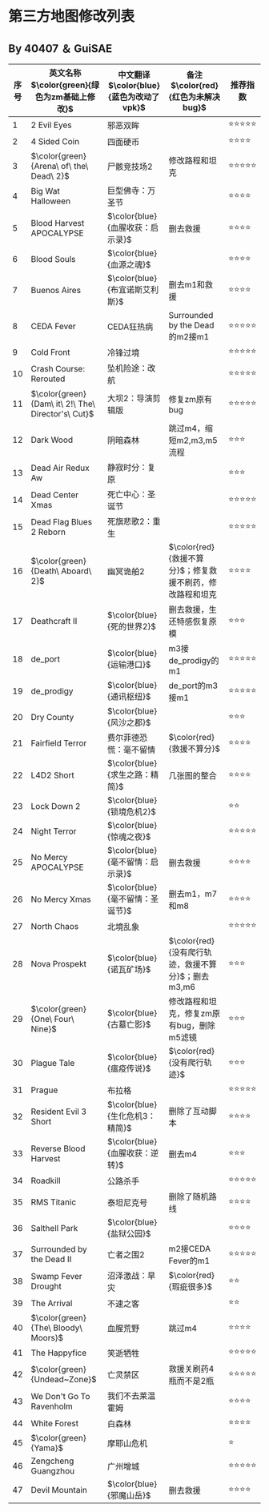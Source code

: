 # 第三方地图修改列表
## By 40407 ＆ GuiSAE
|序号  |英文名称<br>$\color{green}{绿色为zm基础上修改}$     |中文翻译<br>$\color{blue}{蓝色为改动了vpk}$|备注<br> $\color{red} {红色为未解决bug}$                  |推荐指数        |
|------|-----------------------------------------------------|-------------------------------------------|-----------------------------------------------------------|----------------|
| 1    | 2 Evil Eyes                                         | 邪恶双眸                                  |                                                           |⭐⭐⭐⭐⭐
| 2    | 4 Sided Coin                                        | 四面硬币                                  |                                                           |⭐⭐⭐⭐
| 3    | $\color{green} {Arena\ of\ the\ Dead\ 2}$           | 尸骸竞技场2                               | 修改路程和坦克                                            |⭐⭐⭐⭐⭐
| 4    | Big Wat Halloween                                   | 巨型佛寺：万圣节                          |                                                           |⭐⭐⭐⭐
| 5    | Blood Harvest APOCALYPSE                            | $\color{blue} {血腥收获：启示录}$         | 删去救援                                                  |⭐⭐⭐⭐
| 6    | Blood Souls                                         | $\color{blue} {血源之魂}$                 |                                                           |⭐⭐⭐⭐
| 7    | Buenos Aires                                        | $\color{blue} {布宜诺斯艾利斯}$           | 删去m1和救援                                              |⭐⭐⭐⭐
| 8    | CEDA Fever                                          | CEDA狂热病                                | Surrounded by the Dead的m2接m1                            |⭐⭐⭐⭐⭐
| 9    | Cold Front                                          | 冷锋过境                                  |                                                           |⭐⭐⭐⭐⭐
| 10   | Crash Course: Rerouted                              | 坠机险途：改航                            |                                                           |⭐⭐⭐⭐⭐
| 11   | $\color{green} {Dam\ it\ 2!\ The\ Director's\ Cut}$ | 大坝2：导演剪辑版                         | 修复zm原有bug                                             |⭐⭐⭐⭐⭐
| 12   | Dark Wood                                           | 阴暗森林                                  | 跳过m4，缩短m2,m3,m5流程                                  |⭐⭐⭐
| 13   | Dead Air Redux Aw                                   | 静寂时分：复原                            |                                                           |⭐⭐⭐
| 14   | Dead Center Xmas                                    | 死亡中心：圣诞节                          |                                                           |⭐⭐⭐⭐⭐
| 15   | Dead Flag Blues 2 Reborn                            | 死旗悲歌2：重生                           |                                                           |⭐⭐⭐⭐⭐
| 16   | $\color{green} {Death\ Aboard\ 2}$                  | 幽冥诡舶2                                 | $\color{red} {救援不算分}$；修复救援不刷药，修改路程和坦克 |⭐⭐⭐⭐
| 17   | Deathcraft Ⅱ                                       | $\color{blue} {死的世界2}$                | 删去救援，生还特感恢复原模                                 |⭐⭐⭐
| 18   | de_port                                             | $\color{blue} {运输港口}$                 | m3接de_prodigy的m1                                        |⭐⭐⭐⭐⭐
| 19   | de_prodigy                                          | $\color{blue} {通讯枢纽}$                 | de_port的m3接m1                                           |⭐⭐⭐⭐⭐
| 20   | Dry County                                          | $\color{blue} {风沙之郡}$                 |                                                           |⭐⭐⭐
| 21   | Fairfield Terror                                    | 费尔菲德恐慌：毫不留情                    | $\color{red} {救援不算分}$                                 |⭐⭐⭐⭐
| 22   | L4D2 Short                                          | $\color{blue} {求生之路：精简}$           | 几张图的整合                                               |⭐⭐⭐⭐
| 23   | Lock Down 2                                         | $\color{blue} {锁境危机2}$                |                                                           |⭐⭐
| 24   | Night Terror                                        | $\color{blue} {惊魂之夜}$                 |                                                           |⭐⭐⭐⭐⭐
| 25   | No Mercy APOCALYPSE                                 | $\color{blue} {毫不留情：启示录}$         | 删去救援                                                  |⭐⭐⭐⭐
| 26   | No Mercy Xmas                                       | $\color{blue} {毫不留情：圣诞节}$         | 删去m1，m7和m8                                            |⭐⭐⭐⭐
| 27   | North Chaos                                         | 北境乱象                                  |                                                           |⭐⭐⭐⭐⭐
| 28   | Nova Prospekt                                       | $\color{blue} {诺瓦矿场}$                 | $\color{red} {没有爬行轨迹，救援不算分}$；删去m3,m6        |⭐⭐⭐
| 29   | $\color{green} {One\ Four\ Nine}$                   | $\color{blue} {古墓亡影}$                 | 修改路程和坦克，修复zm原有bug，删除m5滤镜                  |⭐⭐⭐
| 30   | Plague Tale                                         | $\color{blue} {瘟疫传说}$                 | $\color{red} {没有爬行轨迹}$                               |⭐⭐⭐
| 31   | Prague                                              | 布拉格                                    |                                                           |⭐⭐⭐⭐⭐
| 32   | Resident Evil 3 Short                               | $\color{blue} {生化危机3：精简}$          | 删除了互动脚本                                             |⭐⭐⭐⭐
| 33   | Reverse Blood Harvest                               | $\color{blue} {血腥收获：逆转}$           | 删去m4                                                     |⭐⭐⭐
| 34   | Roadkill                                            | 公路杀手                                  |                                                           |⭐⭐⭐⭐⭐
| 35   | RMS Titanic                                         | 泰坦尼克号                                | 删除了随机路线                                             |⭐⭐⭐⭐
| 36   | Salthell Park                                       | $\color{blue} {盐狱公园}$                 |                                                           |⭐⭐⭐⭐
| 37   | Surrounded by the Dead Ⅱ                           | 亡者之围2                                 | m2接CEDA Fever的m1                                        |⭐⭐⭐⭐⭐
| 38   | Swamp Fever Drought                                 | 沼泽激战：旱灾                            | $\color{red} {瑕疵很多}$                                  |⭐⭐
| 39   | The Arrival                                         | 不速之客                                  |                                                           |⭐⭐
| 40   | $\color{green} {The\ Bloody\ Moors}$                | 血腥荒野                                  | 跳过m4                                                    |⭐⭐⭐⭐
| 41   | The Happyfice                                       | 笑逝牺牲                                  |                                                           |⭐⭐⭐⭐⭐
| 42   | $\color{green} {Undead~Zone}$                       | 亡灵禁区                                  | 救援关刷药4瓶而不是2瓶                                     |⭐⭐⭐⭐⭐
| 43   | We Don't Go To Ravenholm                            | 我们不去莱温霍姆                          |                                                           |⭐⭐⭐⭐
| 44   | White Forest                                        | 白森林                                    |                                                           |⭐⭐⭐⭐
| 45   | $\color{green} {Yama}$                              | 摩耶山危机                                |                                                           |⭐
| 46   | Zengcheng Guangzhou                                 | 广州增城                                  |                                                           |⭐⭐⭐⭐⭐
| 47   | Devil Mountain                                      | $\color{blue} {邪魔山岳}$                 | 删去救援                                                  |⭐⭐⭐⭐
